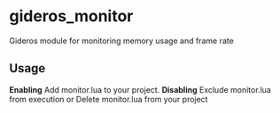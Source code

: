gideros_monitor
===============

Gideros module for monitoring memory usage and frame rate

Usage
-----
**Enabling**
Add monitor.lua to your project.
**Disabling**
Exclude monitor.lua from execution
or
Delete monitor.lua from your project